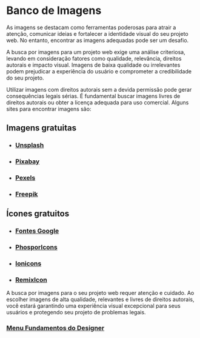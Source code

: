 # Banco de Imagens

As imagens se destacam como ferramentas poderosas para atrair a atenção, comunicar ideias e fortalecer a identidade visual do seu projeto web. No entanto, encontrar as imagens adequadas pode ser um desafio.

A busca por imagens para um projeto web exige uma análise criteriosa, levando em consideração fatores como qualidade, relevância, direitos autorais e impacto visual. Imagens de baixa qualidade ou irrelevantes podem prejudicar a experiência do usuário e comprometer a credibilidade do seu projeto.

Utilizar imagens com direitos autorais sem a devida permissão pode gerar consequências legais sérias. É fundamental buscar imagens livres de direitos autorais ou obter a licença adequada para uso comercial. Alguns sites para encontrar imagens são:

## Imagens gratuitas

- ### [Unsplash](https://unsplash.com/)
- ### [Pixabay](https://pixabay.com/)
- ### [Pexels](https://www.pexels.com/)
- ### [Freepik](https://br.freepik.com/)

## Ícones gratuitos

- ### [Fontes Google](https://fonts.google.com/icons)
- ### [PhosporIcons](https://phosphoricons.com)
- ### [Ionicons](https://ionicons.com/)
- ### [RemixIcon](https://remixicon.com)

A busca por imagens para o seu projeto web requer atenção e cuidado. Ao escolher imagens de alta qualidade, relevantes e livres de direitos autorais, você estará garantindo uma experiência visual excepcional para seus usuários e protegendo seu projeto de problemas legais.

### [Menu Fundamentos do Designer](../menu_fundamentos-Designer.md)